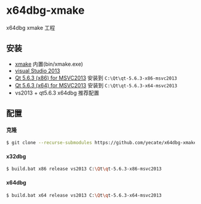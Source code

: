 # x64dbg-xmake
x64dbg xmake 工程

## 安装
* [xmake](https://github.com/xmake-io/xmake) 内置(bin/xmake.exe)
* [visual Studio 2013](https://my.visualstudio.com/Downloads?q=visual%20studio%202013&wt.mc_id=o~msft~vscom~older-downloads)
* [Qt 5.6.3 (x86) for MSVC2013](https://osdn.net/projects/x64dbg/storage/qt/qt-opensource-windows-x86-msvc2013-5.6.3.exe) 安装到 `C:\Qt\qt-5.6.3-x86-msvc2013`
* [Qt 5.6.3 (x64) for MSVC2013](https://osdn.net/projects/x64dbg/storage/qt/qt-opensource-windows-x86-msvc2013_64-5.6.3.exe) 安装到 `C:\Qt\qt-5.6.3-x64-msvc2013`
* vs2013 + qt5.6.3 x64dbg 推荐配置
## 配置

#### 克隆
```bash
$ git clone --recurse-submodules https://github.com/yecate/x64dbg-xmake.git
```

#### x32dbg

```bash
$ build.bat x86 release vs2013 C:\Qt\qt-5.6.3-x86-msvc2013
```

#### x64dbg

```bash
$ build.bat x64 release vs2013 C:\Qt\qt-5.6.3-x64-msvc2013
```